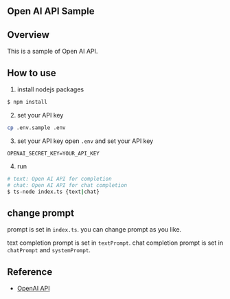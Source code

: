 Open AI API Sample
---

## Overview
This is a sample of Open AI API.

## How to use
1. install nodejs packages
```bash
$ npm install
```

2. set your API key
```bash
cp .env.sample .env
```

3. set your API key
open `.env` and set your API key
```text
OPENAI_SECRET_KEY=YOUR_API_KEY
```

4. run
```bash
# text: Open AI API for completion
# chat: Open AI API for chat completion
$ ts-node index.ts {text|chat}
```

## change prompt

prompt is set in `index.ts`.
you can change prompt as you like.

text completion prompt is set in `textPrompt`.
chat completion prompt is set in `chatPrompt` and `systemPrompt`.

## Reference

- [OpenAI API](https://beta.openai.com/docs/api-reference/introduction)

